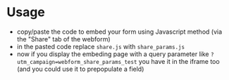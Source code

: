 # Usage

- copy/paste the code to embed your form using Javascript method (via the "Share" tab of the webform)
- in the pasted code replace `share.js` with `share_params.js`
- now if you display the embeding page with a query parameter like `?utm_campaign=webform_share_params_test` you have it in the iframe too (and you could use it to prepopulate a field)
